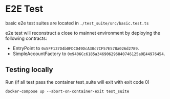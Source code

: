 # E2E Test

basic e2e test suites are located in `./test_suite/src/basic.test.ts`

e2e test will reconstruct a close to mainnet environment by deploying the following contracts:
- EntryPoint to `0x5FF137D4b0FDCD49DcA30c7CF57E578a026d2789`.
- SimpleAccountFactory to `0x9406Cc6185a346906296840746125a0E44976454`.

## Testing locally

Run (if all test pass the container test_suite will exit with exit code 0)

```
docker-compose up --abort-on-container-exit test_suite
```
